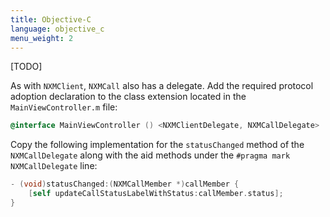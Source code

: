 ```yaml
---
title: Objective-C
language: objective_c
menu_weight: 2
---
```


[TODO]

As with `NXMClient`, `NXMCall` also has a delegate. Add the required protocol adoption declaration to the class extension located in the `MainViewController.m` file:

```objective-c
@interface MainViewController () <NXMClientDelegate, NXMCallDelegate>
```

Copy the following implementation for the `statusChanged` method of the `NXMCallDelegate` along with the aid methods under the `#pragma mark NXMCallDelegate` line:

```objective-c
- (void)statusChanged:(NXMCallMember *)callMember {
    [self updateCallStatusLabelWithStatus:callMember.status];
}
```